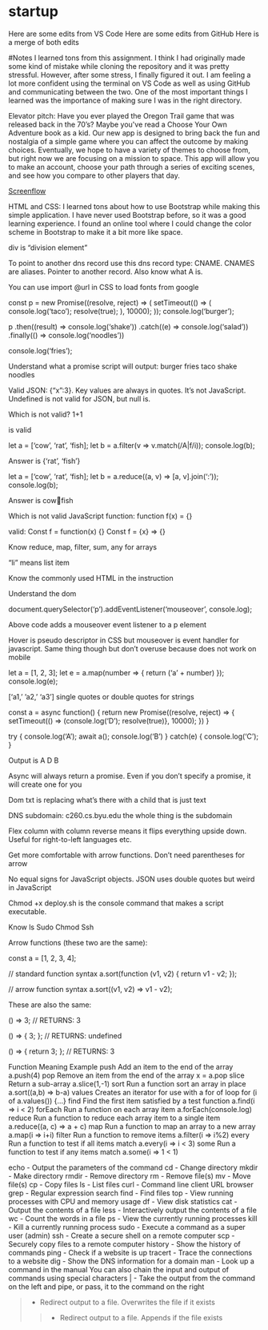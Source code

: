 # startup
Here are some edits from VS Code
Here are some edits from GitHub
Here is a merge of both edits

#Notes
I learned tons from this assignment. I think I had originally made some kind of mistake while cloning the repository and it was pretty stressful. However, after some stress, I finally figured it out. I am feeling a lot more confident using the terminal on VS Code as well as using GitHub and communicating between the two. One of the most important things I learned was the importance of making sure I was in the right directory.

Elevator pitch: 
Have you ever played the Oregon Trail game that was released back in the 70’s? Maybe you've read a Choose Your Own Adventure book as a kid. Our new app is designed to bring back the fun and nostalgia of a simple game where you can affect the outcome by making choices. Eventually, we hope to have a variety of themes to choose from, but right now we are focusing on a mission to space. This app will allow you to make an account, choose your path through a series of exciting scenes, and see how you compare to other players that day.

[Screenflow](https://github.com/asiahaslam/startup/files/10526008/Screenflow.Diagram.Flowchart.Whiteboard.in.Pink.Yellow.Adjacent.Color.Blocks.Style.pdf)

HTML and CSS:
I learned tons about how to use Bootstrap while making this simple application. I have never used Bootstrap before, so it was a good learning experience. I found an online tool where I could change the color scheme in Bootstrap to make it a bit more like space.

div is “division element”

To point to another dns record use this dns record type: CNAME. CNAMES are aliases. Pointer to another record. Also know what A is.

You can use import @url in CSS to load fonts from google

const p = new Promise((resolve, reject) => (
	setTimeout(() => (
	console.log(‘taco’);
	resolve(true);
     ),   10000);
));
console.log(‘burger’);

p
.then((result) => console.log(‘shake’))
.catch((e) => console.log(‘salad’))
.finally(() => console.log(‘noodles’))

console.log(‘fries’);

Understand what a promise script will output: burger fries taco shake noodles

Valid JSON: {“x”:3}. Key values are always in quotes. It’s not JavaScript. Undefined is not valid for JSON, but null is.

Which is not valid? <javascript>1+1</javascript>        <div onclick=’1+1’></div> is valid

let a  = [‘cow’, ‘rat’, ‘fish];
let b = a.filter(v => v.match(/A|f/i));
console.log(b);

Answer is {‘rat’, ‘fish’}

let a  = [‘cow’, ‘rat’, ‘fish];
let b = a.reduce((a, v) => [a, v].join(‘:’));
console.log(b);

Answer is cow:rat:fish

Which is not valid JavaScript function: function f(x) = {}

valid:
Const f = function(x) {}
Const f = {x} => {}

Know reduce, map, filter, sum, any for arrays

“li” means list item

Know the commonly used HTML in the instruction

Understand the dom

document.querySelector(‘p’).addEventListener(‘mouseover’, console.log);

Above code adds a mouseover event listener to a p element

Hover is pseudo descriptor in CSS but mouseover is event handler for javascript. Same thing though but don’t overuse because does not work on mobile

let a = [1, 2, 3];
let e = a.map(number => {
	return (‘a’ + number)
});
console.log(e);

[‘a1,’ ’a2,’ ‘a3’] single quotes or double quotes for strings

const a = async function() {
	return new Promise((resolve, reject) => {
		setTimeout(() => (console.log(‘D’); resolve(true)}, 10000);
	})
}

try {
	console.log(‘A’);
	await a();
	console.log(‘B’)
} catch(e) {
	console.log(‘C’);
}

Output is A D B

Async will always return a promise. Even if you don’t specify a promise, it will create one for you

Dom txt is replacing what’s there with a child that is just text

DNS subdomain: c260.cs.byu.edu the whole thing is the subdomain

Flex column with column reverse means it flips everything upside down. Useful for right-to-left languages etc.

Get more comfortable with arrow functions. Don’t need parentheses for arrow

No equal signs for JavaScript objects. JSON uses double quotes but weird in JavaScript

Chmod +x deploy.sh is the console command that makes a script executable.

Know
ls
Sudo
Chmod
Ssh

Arrow functions (these two are the same):

const a = [1, 2, 3, 4];

// standard function syntax
a.sort(function (v1, v2) {
  return v1 - v2;
});

// arrow function syntax
a.sort((v1, v2) => v1 - v2);

These are also the same:

() => 3;
// RETURNS: 3

() => {
  3;
};
// RETURNS: undefined

() => {
  return 3;
};
// RETURNS: 3



Function
Meaning
Example
push
Add an item to the end of the array
a.push(4)
pop
Remove an item from the end of the array
x = a.pop
slice
Return a sub-array
a.slice(1,-1)
sort
Run a function sort an array in place
a.sort((a,b) => b-a)
values
Creates an iterator for use with a for of loop
for (i of a.values()) {...}
find
Find the first item satisfied by a test function
a.find(i => i < 2)
forEach
Run a function on each array item
a.forEach(console.log)
reduce
Run a function to reduce each array item to a single item
a.reduce((a, c) => a + c)
map
Run a function to map an array to a new array
a.map(i => i+i)
filter
Run a function to remove items
a.filter(i => i%2)
every
Run a function to test if all items match
a.every(i => i < 3)
some
Run a function to test if any items match
a.some(i => 1 < 1)


echo - Output the parameters of the command
cd - Change directory
mkdir - Make directory
rmdir - Remove directory
rm - Remove file(s)
mv - Move file(s)
cp - Copy files
ls - List files
curl - Command line client URL browser
grep - Regular expression search
find - Find files
top - View running processes with CPU and memory usage
df - View disk statistics
cat - Output the contents of a file
less - Interactively output the contents of a file
wc - Count the words in a file
ps - View the currently running processes
kill - Kill a currently running process
sudo - Execute a command as a super user (admin)
ssh - Create a secure shell on a remote computer
scp - Securely copy files to a remote computer
history - Show the history of commands
ping - Check if a website is up
tracert - Trace the connections to a website
dig - Show the DNS information for a domain
man - Look up a command in the manual
You can also chain the input and output of commands using special characters
| - Take the output from the command on the left and pipe, or pass, it to the command on the right
> - Redirect output to a file. Overwrites the file if it exists
>> - Redirect output to a file. Appends if the file exists


